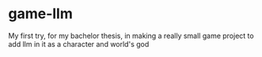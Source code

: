 # game-llm
My first try, for my bachelor thesis, in making a really small game project to add llm in it as a character and world's god
